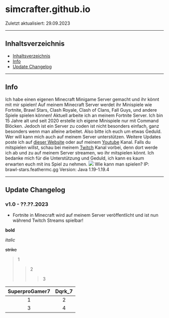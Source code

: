 # simcrafter.github.io
Zuletzt aktualisiert: 29.09.2023
___
## Inhaltsverzeichnis
+ [Inhaltsverzeichnis](#inhaltsverzeichnis)
+ [Info](#info)
+ [Update Changelog](#update-changelog)
___
## Info
Ich habe einen eigenen Minecraft Minigame Server gemacht und ihr könnt mit mir spielen! Auf meinem Minecraft Server werdet ihr Minispiele wie Fortnite, Brawl Stars, Clash Royale, Clash of Clans, Fall Guys, und andere Spiele spielen können! Aktuell arbeite ich an meinem Fortnite Server. Ich bin 15 Jahre alt und seit 2020 erstelle ich eigene Minispiele nur mit Command Blöcken. Jedoch ist ein Server zu coden ist nicht besonders einfach, ganz besonders wenn man alleine arbeitet. Also bitte ich euch um etwas Geduld. Wer will kann mich auch auf meinem Server unterstützen. Weitere Updates poste ich auf [dieser Website]() oder auf meinem [Youtube](https://youtube.com/@simcrafter) Kanal. Falls du mitspielen willst, schau bei meinem [Twitch](https://twitch.tv/simcrafter_) Kanal vorbei, denn dort werde ich ab und zu auf meinem Server streamen, wo ihr mitspielen könnt. Ich bedanke mich für die Unterstützung und Geduld, ich kann es kaum erwarten euch mit ins Spiel zu nehmen.
![](https://static-cdn.jtvnw.net/jtv_user_pictures/d901ad57-2915-4bf4-8a01-066dd310e27f-profile_image-70x70.png)
Wie kann man spielen?
IP: brawl-stars.feathermc.gg
Version: Java 1.19-1.19.4
___
## Update Changelog
### v1.0 - ??.??.2023
+ Fortnite in Minecraft wird auf meinem Server veröffentlicht und ist nun während Twitch Streams spielbar!



**bold**

*italic*

~~strike~~

>1
>>2
>>>3

|SuperproGamer7|Dqrk_7|
|:------------:|:----:|
|1|2|
|3|4|
